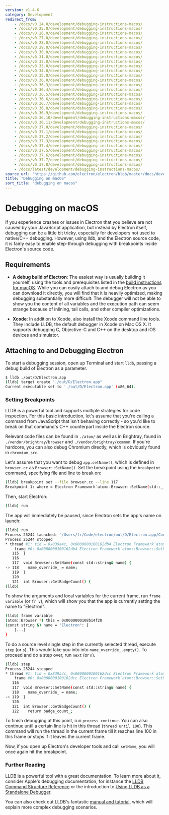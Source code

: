 ```yaml
---
version: v1.4.6
category: Development
redirect_from:
    - /docs/v0.24.0/development/debugging-instructions-macos/
    - /docs/v0.25.0/development/debugging-instructions-macos/
    - /docs/v0.26.0/development/debugging-instructions-macos/
    - /docs/v0.27.0/development/debugging-instructions-macos/
    - /docs/v0.28.0/development/debugging-instructions-macos/
    - /docs/v0.29.0/development/debugging-instructions-macos/
    - /docs/v0.30.0/development/debugging-instructions-macos/
    - /docs/v0.31.0/development/debugging-instructions-macos/
    - /docs/v0.32.0/development/debugging-instructions-macos/
    - /docs/v0.33.0/development/debugging-instructions-macos/
    - /docs/v0.34.0/development/debugging-instructions-macos/
    - /docs/v0.35.0/development/debugging-instructions-macos/
    - /docs/v0.36.0/development/debugging-instructions-macos/
    - /docs/v0.36.3/development/debugging-instructions-macos/
    - /docs/v0.36.4/development/debugging-instructions-macos/
    - /docs/v0.36.5/development/debugging-instructions-macos/
    - /docs/v0.36.6/development/debugging-instructions-macos/
    - /docs/v0.36.7/development/debugging-instructions-macos/
    - /docs/v0.36.8/development/debugging-instructions-macos/
    - /docs/v0.36.9/development/debugging-instructions-macos/
    - /docs/v0.36.10/development/debugging-instructions-macos/
    - /docs/v0.36.11/development/debugging-instructions-macos/
    - /docs/v0.37.0/development/debugging-instructions-macos/
    - /docs/v0.37.1/development/debugging-instructions-macos/
    - /docs/v0.37.2/development/debugging-instructions-macos/
    - /docs/v0.37.3/development/debugging-instructions-macos/
    - /docs/v0.37.4/development/debugging-instructions-macos/
    - /docs/v0.37.5/development/debugging-instructions-macos/
    - /docs/v0.37.6/development/debugging-instructions-macos/
    - /docs/v0.37.7/development/debugging-instructions-macos/
    - /docs/v0.37.8/development/debugging-instructions-macos/
    - /docs/latest/development/debugging-instructions-macos/
source_url: 'https://github.com/electron/electron/blob/master/docs/development/debugging-instructions-macos.md'
title: "Debugging on macOS"
sort_title: "debugging on macos"
---
```


# Debugging on macOS

If you experience crashes or issues in Electron that you believe are not caused
by your JavaScript application, but instead by Electron itself, debugging can
be a little bit tricky, especially for developers not used to native/C++
debugging. However, using lldb, and the Electron source code, it is fairly easy
to enable step-through debugging with breakpoints inside Electron's source code.

## Requirements

* **A debug build of Electron**: The easiest way is usually building it
  yourself, using the tools and prerequisites listed in the
  [build instructions for macOS](http://electron.atom.io/docs/development/build-instructions-osx). While you can
  easily attach to and debug Electron as you can download it directly, you will
  find that it is heavily optimized, making debugging substantially more
  difficult: The debugger will not be able to show you the content of all
  variables and the execution path can seem strange because of inlining,
  tail calls, and other compiler optimizations.

* **Xcode**: In addition to Xcode, also install the Xcode command line tools.
  They include LLDB, the default debugger in Xcode on Mac OS X. It supports 
  debugging C, Objective-C and C++ on the desktop and iOS devices and simulator. 

## Attaching to and Debugging Electron

To start a debugging session, open up Terminal and start `lldb`, passing a debug
build of Electron as a parameter.

```bash
$ lldb ./out/D/Electron.app
(lldb) target create "./out/D/Electron.app"
Current executable set to './out/D/Electron.app' (x86_64).
```

### Setting Breakpoints

LLDB is a powerful tool and supports multiple strategies for code inspection. For
this basic introduction, let's assume that you're calling a command from JavaScript
that isn't behaving correctly - so you'd like to break on that command's C++
counterpart inside the Electron source.

Relevant code files can be found in `./atom/` as well as in Brightray, found in
`./vendor/brightray/browser` and `./vendor/brightray/common`. If you're hardcore,
you can also debug Chromium directly, which is obviously found in `chromium_src`.

Let's assume that you want to debug `app.setName()`, which is defined in `browser.cc`
as `Browser::SetName()`. Set the breakpoint using the `breakpoint` command, specifying
file and line to break on:

```bash
(lldb) breakpoint set --file browser.cc --line 117
Breakpoint 1: where = Electron Framework`atom::Browser::SetName(std::__1::basic_string<char, std::__1::char_traits<char>, std::__1::allocator<char> > const&) + 20 at browser.cc:118, address = 0x000000000015fdb4
```

Then, start Electron:

```bash
(lldb) run
```

The app will immediately be paused, since Electron sets the app's name on launch:

```bash
(lldb) run
Process 25244 launched: '/Users/fr/Code/electron/out/D/Electron.app/Contents/MacOS/Electron' (x86_64)
Process 25244 stopped
* thread #1: tid = 0x839a4c, 0x0000000100162db4 Electron Framework`atom::Browser::SetName(this=0x0000000108b14f20, name="Electron") + 20 at browser.cc:118, queue = 'com.apple.main-thread', stop reason = breakpoint 1.1
    frame #0: 0x0000000100162db4 Electron Framework`atom::Browser::SetName(this=0x0000000108b14f20, name="Electron") + 20 at browser.cc:118
   115 	}
   116
   117 	void Browser::SetName(const std::string& name) {
-> 118 	  name_override_ = name;
   119 	}
   120
   121 	int Browser::GetBadgeCount() {
(lldb)
```

To show the arguments and local variables for the current frame, run `frame variable` (or `fr v`),
which will show you that the app is currently setting the name to "Electron". 

```bash
(lldb) frame variable
(atom::Browser *) this = 0x0000000108b14f20
(const string &) name = "Electron": {
    [...]
}
```

To do a source level single step in the currently selected thread, execute `step` (or `s`).
This would take you into into `name_override_.empty()`. To proceed and do a step over,
run `next` (or `n`).

```bash
(lldb) step
Process 25244 stopped
* thread #1: tid = 0x839a4c, 0x0000000100162dcc Electron Framework`atom::Browser::SetName(this=0x0000000108b14f20, name="Electron") + 44 at browser.cc:119, queue = 'com.apple.main-thread', stop reason = step in
    frame #0: 0x0000000100162dcc Electron Framework`atom::Browser::SetName(this=0x0000000108b14f20, name="Electron") + 44 at browser.cc:119
   116
   117 	void Browser::SetName(const std::string& name) {
   118 	  name_override_ = name;
-> 119 	}
   120
   121 	int Browser::GetBadgeCount() {
   122 	  return badge_count_;
```

To finish debugging at this point, run `process continue`. You can also continue until a certain
line is hit in this thread (`thread until 100`). This command will run the thread in the current
frame till it reaches line 100 in this frame or stops if it leaves the current frame.

Now, if you open up Electron's developer tools and call `setName`, you will once again hit the
breakpoint.

### Further Reading
LLDB is a powerful tool with a great documentation. To learn more about it, consider
Apple's debugging documentation, for instance the [LLDB Command Structure Reference][lldb-command-structure]
or the introduction to [Using LLDB as a Standalone Debugger][lldb-standalone].

You can also check out LLDB's fantastic [manual and tutorial][lldb-tutorial], which
will explain more complex debugging scenarios.

[lldb-command-structure]: https://developer.apple.com/library/mac/documentation/IDEs/Conceptual/gdb_to_lldb_transition_guide/document/lldb-basics.html#//apple_ref/doc/uid/TP40012917-CH2-SW2
[lldb-standalone]: https://developer.apple.com/library/mac/documentation/IDEs/Conceptual/gdb_to_lldb_transition_guide/document/lldb-terminal-workflow-tutorial.html
[lldb-tutorial]: http://lldb.llvm.org/tutorial.html
